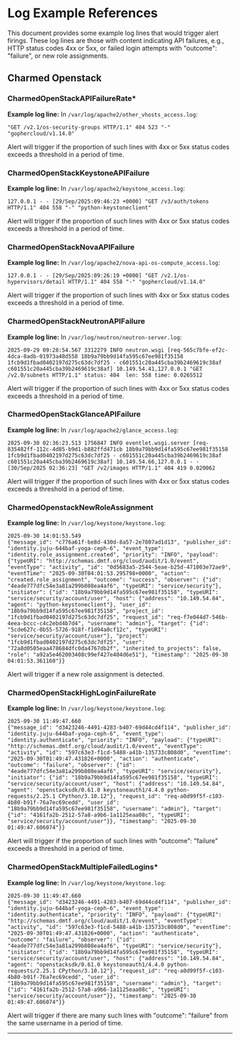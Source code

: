 # Log Example References

This document provides some example log lines that would trigger alert firings. These log lines are those with content indicating API failures, e.g., HTTP status codes 4xx or 5xx, or failed login attempts with "outcome": "failure", or new role assignments.

## Charmed Openstack

### CharmedOpenStackAPIFailureRate*
**Example log line:**
In `/var/log/apache2/other_vhosts_access.log`:
```
"GET /v2.1/os-security-groups HTTP/1.1" 404 523 "-" "gophercloud/v1.14.0"
```
Alert will trigger if the proportion of such lines with 4xx or 5xx status codes exceeds a threshold in a period of time.

### CharmedOpenStackKeystoneAPIFailure
**Example log line:**
In `/var/log/apache2/keystone_access.log`:
```
127.0.0.1 - - [29/Sep/2025:09:46:23 +0000] "GET /v3/auth/tokens HTTP/1.1" 404 558 "-" "python-keystoneclient"
```
Alert will trigger if the proportion of such lines with 4xx or 5xx status codes exceeds a threshold in a period of time.

### CharmedOpenStackNovaAPIFailure
**Example log line:**
In `/var/log/apache2/nova-api-os-compute_access.log`:
```
127.0.0.1 - - [29/Sep/2025:09:26:19 +0000] "GET /v2.1/os-hypervisors/detail HTTP/1.1" 404 558 "-" "gophercloud/v1.14.0"
```
Alert will trigger if the proportion of such lines with 4xx or 5xx status codes exceeds a threshold in a period of time.

### CharmedOpenStackNeutronAPIFailure
**Example log line:**
In `/var/log/neutron/neutron-server.log`:
```
2025-09-29 09:28:54.567 3312279 INFO neutron.wsgi [req-565c7bfe-ef2c-4dca-8adb-01973a48d558 18b9a79bb9d14fa595c67ee981f35158 1fcb9d1fbad0402197d275c63dc7df25 - c601551c20a445cba39b2469619c38af c601551c20a445cba39b2469619c38af] 10.149.54.41,127.0.0.1 "GET /v2.0/subnets HTTP/1.1" status: 404  len: 558 time: 0.0265512
```
Alert will trigger if the proportion of such lines with 4xx or 5xx status codes exceeds a threshold in a period of time.

### CharmedOpenStackGlanceAPIFailure
**Example log line:**
In `/var/log/apache2/glance_access.log`:
```
2025-09-30 02:36:23.513 1756847 INFO eventlet.wsgi.server [req-835482ff-112c-4d85-b9d1-b882ffd471cb 18b9a79bb9d14fa595c67ee981f35158 1fcb9d1fbad0402197d275c63dc7df25 - c601551c20a445cba39b2469619c38af c601551c20a445cba39b2469619c38af] 10.149.54.66,127.0.0.1 - - [30/Sep/2025 02:36:23] "GET /v2/images HTTP/1.1" 404 419 0.020062
```
Alert will trigger if the proportion of such lines with 4xx or 5xx status codes exceeds a threshold in a period of time.

### CharmedOpenstackNewRoleAssignment
**Example log line:**
In `/var/log/keystone/keystone.log`:
```
2025-09-30 14:01:53.549
{"message_id": "c776a61f-be8d-430d-8a57-2e7807ad1d13", "publisher_id": "identity.juju-644baf-yoga-ceph-6", "event_type": "identity.role_assignment.created", "priority": "INFO", "payload": {"typeURI": "http://schemas.dmtf.org/cloud/audit/1.0/event", "eventType": "activity", "id": "0d5683a5-2544-5eae-b25d-471003e72ae9", "eventTime": "2025-09-30T04:01:53.295798+0000", "action": "created.role_assignment", "outcome": "success", "observer": {"id": "4eade777dfc54e3a81a299b808ea4af6", "typeURI": "service/security"}, "initiator": {"id": "18b9a79bb9d14fa595c67ee981f35158", "typeURI": "service/security/account/user", "host": {"address": "10.149.54.84", "agent": "python-keystoneclient"}, "user_id": "18b9a79bb9d14fa595c67ee981f35158", "project_id": "1fcb9d1fbad0402197d275c63dc7df25", "request_id": "req-f7e044d7-546b-4eea-bccc-c4c2ebd4b7d4", "username": "admin"}, "target": {"id": "5cde627c-0b55-5726-918f-f1d94a0cf12c", "typeURI": "service/security/account/user"}, "project": "1fcb9d1fbad0402197d275c63dc7df25", "user": "72a8d0505eaa478684dfc0da4767db2f", "inherited_to_projects": false, "role": "a92a5e462003408c99ef427e404d6e51"}, "timestamp": "2025-09-30 04:01:53.361160"}}
```
Alert will trigger if a new role assignment is detected.

### CharmedOpenStackHighLoginFailureRate
**Example log line:**
In `/var/log/keystone/keystone.log`:
```
2025-09-30 11:49:47.660
{"message_id": "d3423246-4491-4283-b407-69d44cd4f114", "publisher_id": "identity.juju-644baf-yoga-ceph-6", "event_type": "identity.authenticate", "priority": "INFO", "payload": {"typeURI": "http://schemas.dmtf.org/cloud/audit/1.0/event", "eventType": "activity", "id": "597c63e3-f1cd-5488-a41b-135733c808d0", "eventTime": "2025-09-30T01:49:47.431826+0000", "action": "authenticate", "outcome": "failure", "observer": {"id": "4eade777dfc54e3a81a299b808ea4af6", "typeURI": "service/security"}, "initiator": {"id": "18b9a79bb9d14fa595c67ee981f35158", "typeURI": "service/security/account/user", "host": {"address": "10.149.54.84", "agent": "openstacksdk/0.61.0 keystoneauth1/4.4.0 python-requests/2.25.1 CPython/3.10.12"}, "request_id": "req-a0d99f5f-c103-4b80-b91f-76a7ec69cedd", "user_id": "18b9a79bb9d14fa595c67ee981f35158", "username": "admin"}, "target": {"id": "4161fa2b-2512-57a8-a9b6-1a1125eaa08c", "typeURI": "service/security/account/user"}}, "timestamp": "2025-09-30 01:49:47.606074"}}
```
Alert will trigger if the proportion of such lines with "outcome": "failure" exceeds a threshold in a period of time.

### CharmedOpenStackMultipleFailedLogins*
**Example log line:**
In `/var/log/keystone/keystone.log`:
```
2025-09-30 11:49:47.660
{"message_id": "d3423246-4491-4283-b407-69d44cd4f114", "publisher_id": "identity.juju-644baf-yoga-ceph-6", "event_type": "identity.authenticate", "priority": "INFO", "payload": {"typeURI": "http://schemas.dmtf.org/cloud/audit/1.0/event", "eventType": "activity", "id": "597c63e3-f1cd-5488-a41b-135733c808d0", "eventTime": "2025-09-30T01:49:47.431826+0000", "action": "authenticate", "outcome": "failure", "observer": {"id": "4eade777dfc54e3a81a299b808ea4af6", "typeURI": "service/security"}, "initiator": {"id": "18b9a79bb9d14fa595c67ee981f35158", "typeURI": "service/security/account/user", "host": {"address": "10.149.54.84", "agent": "openstacksdk/0.61.0 keystoneauth1/4.4.0 python-requests/2.25.1 CPython/3.10.12"}, "request_id": "req-a0d99f5f-c103-4b80-b91f-76a7ec69cedd", "user_id": "18b9a79bb9d14fa595c67ee981f35158", "username": "admin"}, "target": {"id": "4161fa2b-2512-57a8-a9b6-1a1125eaa08c", "typeURI": "service/security/account/user"}}, "timestamp": "2025-09-30 01:49:47.606074"}}
```
Alert will trigger if there are many such lines with "outcome": "failure" from the same username in a period of time.

---
